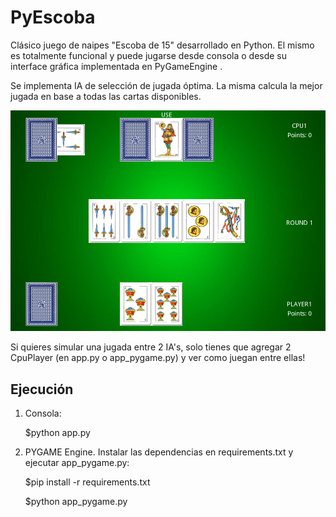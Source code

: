 # PyEscoba

Clásico juego de naipes "Escoba de 15" desarrollado en Python. El mismo es totalmente funcional
y puede jugarse desde consola o desde su interface gráfica implementada en PyGameEngine .

Se implementa IA de selección de jugada óptima. La misma calcula la mejor jugada en base
a todas las cartas disponibles.


![Screenshot](splash.png)


Si quieres simular una jugada entre 2 IA's, solo tienes que agregar 2 CpuPlayer
(en app.py o app_pygame.py) y ver como juegan entre ellas!

## Ejecución
1. Consola:

    $python app.py

2. PYGAME Engine. Instalar las dependencias en requirements.txt y ejecutar app_pygame.py:

    $pip install -r requirements.txt

    $python app_pygame.py
